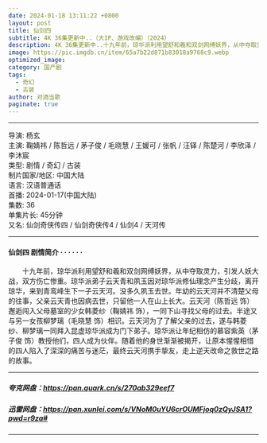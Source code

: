 ```yaml
---
date: 2024-01-18 13:11:22 +0800
layout: post
title: 仙剑四
subtitle: 4K 36集更新中..（大IP、游戏改编）（2024）
description: 4K 36集更新中..十九年前，琼华派利用望舒和羲和双剑网缚妖界，从中夺取灵力，引发人妖大战，双方伤亡惨重。琼华派弟子云天青和夙玉因对琼华派修仙理念产生分歧，离开琼华，来到青鸾峰生下一子云天河...
image: https://pic.imgdb.cn/item/65a7b22d871b83018a9768c9.webp
optimized_image: 
category: 国产剧
tags:
  - 奇幻
  - 古装
author: 对酒当歌
paginate: true
---
```


---

导演: 杨玄  
主演: 鞠婧祎 / 陈哲远 / 茅子俊 / 毛晓慧 / 王媛可 / 张帆 / 汪铎 / 陈楚河 / 李欣泽 / 李沐宸  
类型: 剧情 / 奇幻 / 古装  
制片国家/地区: 中国大陆  
语言: 汉语普通话  
首播: 2024-01-17(中国大陆)  
集数: 36  
单集片长: 45分钟  
又名: 仙剑奇侠传四 / 仙剑奇侠传4 / 仙剑4 / 天河传  

---

#### 仙剑四 剧情简介 · · · · · ·

　　十九年前，琼华派利用望舒和羲和双剑网缚妖界，从中夺取灵力，引发人妖大战，双方伤亡惨重。琼华派弟子云天青和夙玉因对琼华派修仙理念产生分歧，离开琼华，来到青鸾峰生下一子云天河。没多久夙玉去世。年幼的云天河并不清楚父母的往事，父亲云天青也因病去世，只留他一人在山上长大。云天河（陈哲远 饰）邂逅闯入父母墓室的少女韩菱纱（鞠婧祎 饰），一同下山寻找父母的过去。半途又与另一女孩柳梦璃（毛晓慧 饰）相识。云天河为了了解父亲的过去，遂与韩菱纱、柳梦璃一同拜入昆虚琼华派成为门下弟子。琼华派让年纪相仿的慕容紫英（茅子俊 饰）教授他们，四人成为伙伴。随着他的身世渐渐被揭开，让原本惺惺相惜的四人陷入了深深的痛苦与迷茫，最终云天河携手挚友，走上逆天改命之救世之路的故事。

---

##### 夸克网盘：<https://pan.quark.cn/s/270ab329eef7>

##### 迅雷网盘：<https://pan.xunlei.com/s/VNoM0uYU6crOUMFjoq0zQyJSA1?pwd=r9za#>

---
